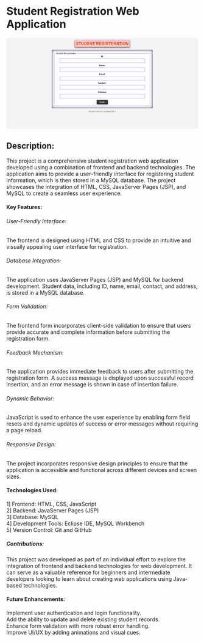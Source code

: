 # Student Registration Web Application
<img src="https://github.com/its-me-SurajKarche/Student-Registration-Web-Application/blob/main/StudentRegistrationPhase1.png"/>
 <h2>Description:</h2>
This project is a comprehensive student registration web application developed using a combination of frontend and backend technologies. The application aims to provide a user-friendly interface for registering student information, which is then stored in a MySQL database. The project showcases the integration of HTML, CSS, JavaServer Pages (JSP), and MySQL to create a seamless user experience.

<h4>Key Features:</h4>

<h6>User-Friendly Interface:</h6> The frontend is designed using HTML and CSS to provide an intuitive and visually appealing user interface for registration.

<h6>Database Integration:</h6> The application uses JavaServer Pages (JSP) and MySQL for backend development. Student data, including ID, name, email, contact, and address, is stored in a MySQL database.

<h6>Form Validation: </h6>The frontend form incorporates client-side validation to ensure that users provide accurate and complete information before submitting the registration form.

<h6>Feedback Mechanism:</h6> The application provides immediate feedback to users after submitting the registration form. A success message is displayed upon successful record insertion, and an error message is shown in case of insertion failure.

<h6>Dynamic Behavior:</h6> JavaScript is used to enhance the user experience by enabling form field resets and dynamic updates of success or error messages without requiring a page reload.

<h6>Responsive Design:</h6> The project incorporates responsive design principles to ensure that the application is accessible and functional across different devices and screen sizes.

<h4>Technologies Used:</h4>

1] Frontend: HTML, CSS, JavaScript<br>
2] Backend: JavaServer Pages (JSP)<br>
3] Database: MySQL<br>
4] Development Tools: Eclipse IDE, MySQL Workbench<br>
5] Version Control: Git and GitHub<br>
<h5>Contributions:</h5>
This project was developed as part of an individual effort to explore the integration of frontend and backend technologies for web development. It can serve as a valuable reference for beginners and intermediate developers looking to learn about creating web applications using Java-based technologies.

<h4>Future Enhancements:</h4>

Implement user authentication and login functionality.<br>
Add the ability to update and delete existing student records.<br>
Enhance form validation with more robust error handling.<br>
Improve UI/UX by adding animations and visual cues.<br>
